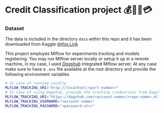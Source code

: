 # Credit Classification project 💰🤑💸💳

### Dataset

The data is included in the directory `data` within this repo and it has been downloaded from Kaggle @[this Link](https://www.kaggle.com/datasets/parisrohan/credit-score-classification/data)

This project employes Mlflow for experiments tracking and models registering.
You may run Mlflow server locally or setup it up in a remote machine, in my case, I used [_Dagshub_](https://dagshub.com/) integrated Mlflow server. At any case make sure to have a `.env` file available at the root directory and provide the following environment variables

```Bash
# In case of running Locally
MLFLOW_TRACKING_URI="http://localhost:<port-number>"
# In case of using Dagshub, provide the tracking credentials from Dagshub repo
MLFLOW_TRACKING_URI="https://dagshub.com/<account-name>/<repo-name>.mlflow"
MLFLOW_TRACKING_USERNAME="<account-name>"
MLFLOW_TRACKING_PASSWORD="<password-str>"
```
